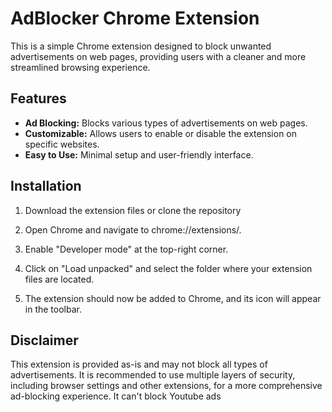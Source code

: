 # AdBlocker Chrome Extension

This is a simple Chrome extension designed to block unwanted advertisements on web pages, providing users with a cleaner and more streamlined browsing experience.

## Features

- **Ad Blocking:** Blocks various types of advertisements on web pages.
- **Customizable:** Allows users to enable or disable the extension on specific websites.
- **Easy to Use:** Minimal setup and user-friendly interface.

## Installation

1. Download the extension files or clone the repository

2. Open Chrome and navigate to chrome://extensions/.

3. Enable "Developer mode" at the top-right corner.

4. Click on "Load unpacked" and select the folder where your extension files are located.

5. The extension should now be added to Chrome, and its icon will appear in the toolbar.

## Disclaimer

This extension is provided as-is and may not block all types of advertisements. It is recommended to use multiple layers of security, including browser settings and other extensions, for a more comprehensive ad-blocking experience. It can't block Youtube ads